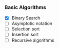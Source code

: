 ### Basic Algorithms

- [x] Binary Search
- [ ] Asymptotic notation
- [ ] Selection sort
- [ ] Insertion sort
- [ ] Recursive algorithms
